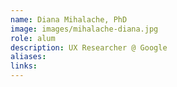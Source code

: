 ```yaml
---
name: Diana Mihalache, PhD
image: images/mihalache-diana.jpg
role: alum
description: UX Researcher @ Google
aliases:
links:
---
```

